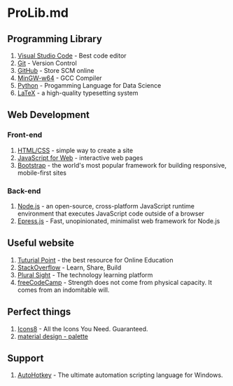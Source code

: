 # ProLib.md

## Programming Library

1. [Visual Studio Code](https://github.com/Proscius/Help/tree/master/Editor/Microsoft%20VS%20Code) - Best code editor
2. [Git](https://github.com/Proscius/Help/tree/master/Git) - Version Control
3. [GitHub](https://github.com/Proscius/Help/tree/master/GitHub) - Store SCM online
4. [MinGW-w64](https://github.com/Proscius/Help/tree/master/C%2B%2B/Compiler) - GCC Compiler
5. [Python](https://github.com/Proscius/Help/tree/master/Python) - Progamming Language for Data Science
6. [LaTeX](https://github.com/Proscius/Help/tree/master/LaTeX) - a high-quality typesetting system

## Web Development

### Front-end

1. [HTML/CSS](#HTML/CSS) - simple way to create a site
2. [JavaScript for Web](#JavaScript-for-Web) - interactive web pages
3. [Bootstrap](https://getbootstrap.com/) - the world's most popular framework for building responsive, mobile-first sites

### Back-end

1. [Node.js](https://nodejs.org) - an open-source, cross-platform JavaScript runtime environment that executes JavaScript code outside of a browser
2. [Epress.js](#express.js) - Fast, unopinionated, minimalist web framework for Node.js

## Useful website

1. [Tuturial Point](https://www.tutorialspoint.com/) - the best resource for Online Education
2. [StackOverflow](https://stackoverflow.com/) - Learn, Share, Build
3. [Plural Sight](https://www.pluralsight.com/) - The technology learning platform
4. [freeCodeCamp](https://learn.freecodecamp.org/) - Strength does not come from physical capacity. It comes from an indomitable will.

## Perfect things

1. [Icons8](https://icons8.com/) - All the Icons You Need. Guaranteed.
2. [material design - palette](https://www.materialpalette.com/)

## Support

1. [AutoHotkey](https://www.autohotkey.com/) - The ultimate automation scripting language for Windows.
